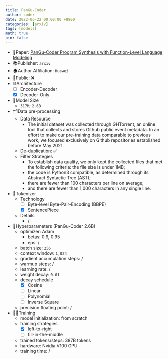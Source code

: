 ```yaml
---
title: PanGu-Coder
author: coder
date: 2022-06-22 00:00:00 +0800
categories: [arxiv]
tags: [models]
math: true
pin: false
---
```


- 📙Paper: [PanGu-Coder Program Synthesis with Function-Level Language Modeling](https://arxiv.org/pdf/2207.11280.pdf)
- 📚Publisher: `arxiv`
- 🏠Author Affiliation: `Huawei`
- 🔑Public: ❌
- 🌐Architecture
  + [ ] Encoder-Decoder
  + [x] Decoder-Only
- 📏Model Size
  + `317M`; `2.6B`
- 🗂️Data pre-processing
  + Data Resource
    * The initial dataset was collected through GHTorrent, an online tool that collects and stores Github public event metadata. In an effort to make our pre-training data comparable to previous work, we focused exclusively on Github repositories established before May 2021.
  + De-duplication: ✅
  + Filter Strategies
    * To establish data quality, we only kept the collected files that met the following criteria:  the file size is under 1MB;
    * the code is Python3 compatible, as determined through its Abstract Syntactic Tree (AST);
    * there are fewer than 100 characters per line on average;
    * and there are fewer than 1,000 characters in any single line.
- 🍉Tokenizer
  + Technology
    * [ ] Byte-level Byte-Pair-Encoding (BBPE)
    * [x] SentencePiece
  + Details
    * /
- 🧪Hyperparameters (PanGu-Coder 2.6B)
  + optimizer: Adam
    * betas: 0.9, 0.95
    * eps: /
  + batch size: `256`
  + context window: `1,024`
  + gradient accumulation steps: /
  + warmup steps: /
  + learning rate: /
  + weight decay: `0.01`
  + decay schedule
    * [x] Cosine
    * [ ] Linear
    * [ ] Polynomial
    * [ ] Inverse Square
  + precision floating point: /
- 🏃‍♀️Training
  + model initialization: from scratch
  + training strategies
    * [x] left-to-right
    * [ ] fill-in-the-middle
  + trained tokens/steps: 387B tokens
  + hardware: Nvidia V100 GPU
  + training time: /
